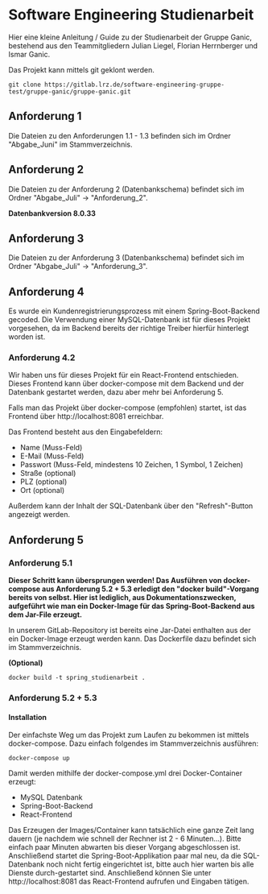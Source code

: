 # Software Engineering Studienarbeit

Hier eine kleine Anleitung / Guide zu der Studienarbeit der Gruppe Ganic, bestehend aus den Teammitgliedern Julian Liegel, Florian Herrnberger und Ismar Ganic.

Das Projekt kann mittels git geklont werden.

`git clone https://gitlab.lrz.de/software-engineering-gruppe-test/gruppe-ganic/gruppe-ganic.git`

## Anforderung 1

Die Dateien zu den Anforderungen 1.1 - 1.3 befinden sich im Ordner "Abgabe_Juni" im Stammverzeichnis.

## Anforderung 2

Die Dateien zu der Anforderung 2 (Datenbankschema) befindet sich im Ordner "Abgabe_Juli" -> "Anforderung_2".

**Datenbankversion 8.0.33**

## Anforderung 3

Die Dateien zu der Anforderung 3 (Datenbankschema) befindet sich im Ordner "Abgabe_Juli" -> "Anforderung_3".

## Anforderung 4

Es wurde ein Kundenregistrierungsprozess mit einem Spring-Boot-Backend gecoded. Die Verwendung einer MySQL-Datenbank ist für dieses Projekt vorgesehen, da im Backend bereits der richtige Treiber hierfür hinterlegt worden ist.

### Anforderung 4.2

Wir haben uns für dieses Projekt für ein React-Frontend entschieden. Dieses Frontend kann über docker-compose mit dem Backend und der Datenbank gestartet werden, dazu aber mehr bei Anforderung 5.

Falls man das Projekt über docker-compose (empfohlen) startet, ist das Frontend über http://localhost:8081 erreichbar.

Das Frontend besteht aus den Eingabefeldern:

- Name (Muss-Feld)
- E-Mail (Muss-Feld)
- Passwort (Muss-Feld, mindestens 10 Zeichen, 1 Symbol, 1 Zeichen)
- Straße (optional)
- PLZ (optional)
- Ort (optional)

Außerdem kann der Inhalt der SQL-Datenbank über den "Refresh"-Button angezeigt werden.

## Anforderung 5

### Anforderung 5.1

**Dieser Schritt kann übersprungen werden! Das Ausführen von docker-compose aus Anforderung 5.2 + 5.3 erledigt den "docker build"-Vorgang bereits von selbst. Hier ist lediglich, aus Dokumentationszwecken, aufgeführt wie man ein Docker-Image für das Spring-Boot-Backend aus dem Jar-File erzeugt.**

In unserem GitLab-Repository ist bereits eine Jar-Datei enthalten aus der ein Docker-Image erzeugt werden kann. Das Dockerfile dazu befindet sich im Stammverzeichnis.

**(Optional)**

`docker build -t spring_studienarbeit .`

### Anforderung 5.2 + 5.3

#### Installation

Der einfachste Weg um das Projekt zum Laufen zu bekommen ist mittels docker-compose. Dazu einfach folgendes im Stammverzeichnis ausführen:

`docker-compose up`

Damit werden mithilfe der docker-compose.yml drei Docker-Container erzeugt:

- MySQL Datenbank
- Spring-Boot-Backend
- React-Frontend

Das Erzeugen der Images/Container kann tatsächlich eine ganze Zeit lang dauern (je nachdem wie schnell der Rechner ist 2 - 6 Minuten...). Bitte einfach paar Minuten abwarten bis dieser Vorgang abgeschlossen ist. Anschließend startet die Spring-Boot-Applikation paar mal neu, da die SQL-Datenbank noch nicht fertig eingerichtet ist, bitte auch hier warten bis alle Dienste durch-gestartet sind. Anschließend können Sie unter http://localhost:8081 das React-Frontend aufrufen und Eingaben tätigen.